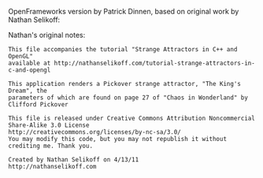 OpenFrameworks version by Patrick Dinnen, based on original work by Nathan Selikoff:

Nathan's original notes:

	This file accompanies the tutorial "Strange Attractors in C++ and OpenGL"
	available at http://nathanselikoff.com/tutorial-strange-attractors-in-c-and-opengl

	This application renders a Pickover strange attractor, "The King's Dream", the
	parameters of which are found on page 27 of "Chaos in Wonderland" by Clifford Pickover

	This file is released under Creative Commons Attribution Noncommercial Share-Alike 3.0 License
	http://creativecommons.org/licenses/by-nc-sa/3.0/
	You may modify this code, but you may not republish it without crediting me. Thank you.

	Created by Nathan Selikoff on 4/13/11
	http://nathanselikoff.com
	
